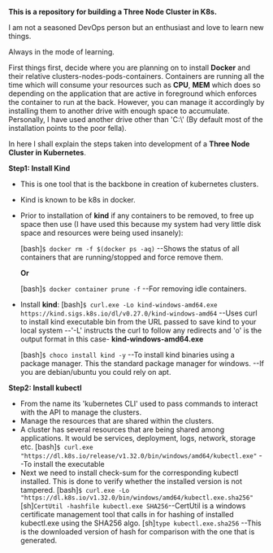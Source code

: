 **This is a repository for building a Three Node Cluster in K8s.**

I am not a seasoned DevOps person but an enthusiast and love to learn new things. 

Always in the mode of learning.

First things first, decide where you are planning on to install **Docker** and their relative clusters-nodes-pods-containers. Containers are running all the time which will consume your resources such as **CPU**, **MEM** which does so depending on the application that are active in foreground which enforces the container to run at the back. However, you can manage it accordingly by installing them to another drive with enough space to accumulate. Personally, I have used another drive other than 'C:\\' (By default most of the installation points to the poor fella).

In here I shall explain the steps taken into development of a **Three Node Cluster in Kubernetes**.

**Step1: Install Kind**
  - This is one tool that is the backbone in creation of kubernetes clusters.
  - Kind is known to be k8s in docker.
  - Prior to installation of **kind** if any containers to be removed, to free up space then use (I have used this because my system had very little disk space and resources were being       used insanely):

    [bash]``````$ docker rm -f $(docker ps -aq)``````
    --Shows the status of all containers that are running/stopped and force remove them.

    **Or**

    [bash]``````$ docker container prune -f``````
    --For removing idle containers.
  
  - Install **kind**:
    [bash]``````$ curl.exe -Lo kind-windows-amd64.exe https://kind.sigs.k8s.io/dl/v0.27.0/kind-windows-amd64``````
    --Uses curl to install kind executable bin from the URL passed to save kind to your local system
    --'-L' instructs the curl to follow any redirects and 'o' is the output format in this case- **kind-windows-amd64.exe**

    [bash]``````$ choco install kind -y``````
    --To install kind binaries using a package manager. This the standard package manager for windows.
    --If you are debian/ubuntu you could rely on apt.

**Step2: Install kubectl**
  - From the name its 'kubernetes CLI' used to pass commands to interact with the API to manage the clusters.
  - Manage the resources that are shared within the clusters.
  - A cluster has several resources that are being shared among applications. It would be services, deployment, logs, network, storage etc.
    [bash]``````$ curl.exe "https://dl.k8s.io/release/v1.32.0/bin/windows/amd64/kubectl.exe"`````` --To install the executable
  - Next we need to install check-sum for the corresponding kubectl installed. This is done to verify whether the installed version is not tampered.
    [bash]``````$ curl.exe -Lo "https://dl.k8s.io/v1.32.0/bin/windows/amd64/kubectl.exe.sha256"``````
    [sh]``````CertUtil -hashfile kubectl.exe SHA256``````--CertUtil is a windows certificate management tool that calls in for hashing of installed kubectl.exe using the SHA256 algo.
    [sh]``````type kubectl.exe.sha256`````` --This is the downloaded version of hash for comparison with the one that is generated.

